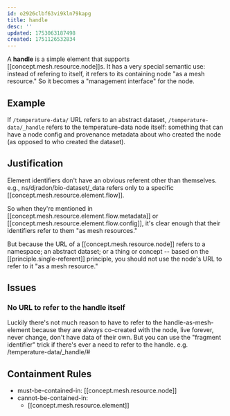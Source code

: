```yaml
---
id: o2926clbf63vi9kln79kapg
title: handle
desc: ''
updated: 1753063187498
created: 1751126532834
---
```


A **handle** is a simple element that supports [[concept.mesh.resource.node]]s. It has a very special semantic use: instead of refering to itself, it refers to its containing node "as a mesh resource." So it becomes a "management interface" for the node.

## Example

If `/temperature-data/` URL refers to an abstract dataset, `/temperature-data/_handle` refers to the temperature-data node itself: something that can have a node config and provenance metadata about who created the node (as opposed to who created the dataset).

## Justification

Element identifiers don't have an obvious referent other than themselves. e.g., ns/djradon/bio-dataset/_data refers only to a specific [[concept.mesh.resource.element.flow]]. 

So when they're mentioned in [[concept.mesh.resource.element.flow.metadata]] or [[concept.mesh.resource.element.flow.config]], it's clear enough that their identifiers refer to them "as mesh resources."

But because the URL of a [[concept.mesh.resource.node]] refers to a namespace; an abstract dataset; or a thing or concept --  based on the [[principle.single-referent]] principle, you should not use the node's URL to refer to it "as a mesh resource."

## Issues

### No URL to refer to the handle itself

Luckily there's not much reason to have to refer to the handle-as-mesh-element because they are always co-created with the node, live forever, never change, don't have data of their own. But you can use the "fragment identifier" trick if there's ever a need to refer to the handle. e.g. /temperature-data/_handle/#


## Containment Rules

- must-be-contained-in: [[concept.mesh.resource.node]]
- cannot-be-contained-in: 
  - [[concept.mesh.resource.element]]
